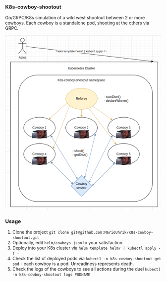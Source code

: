 ### K8s-cowboy-shootout
Go/GRPC/K8s simulation of a wild west shootout between 2 or more cowboys.
Each cowboy is a standalone pod, shooting at the others via GRPC.

![Architectural Diagram](k8s-cowboy-shootout.png)

### Usage

1. Clone the project `git clone git@github.com:MarioUhrik/K8s-cowboy-shootout.git`
2. Optionally, edit `helm/cowboys.json` to your satisfaction
3. Deploy into your K8s cluster via `helm template helm/ | kubectl apply -f -`
4. Check the list of deployed pods via `kubectl -n k8s-cowboy-shootout get pod` - each cowboy is a pod. Unreadiness represents death.
5. Check the logs of the cowboys to see all actions during the duel `kubectl -n k8s-cowboy-shootout logs PODNAME`
